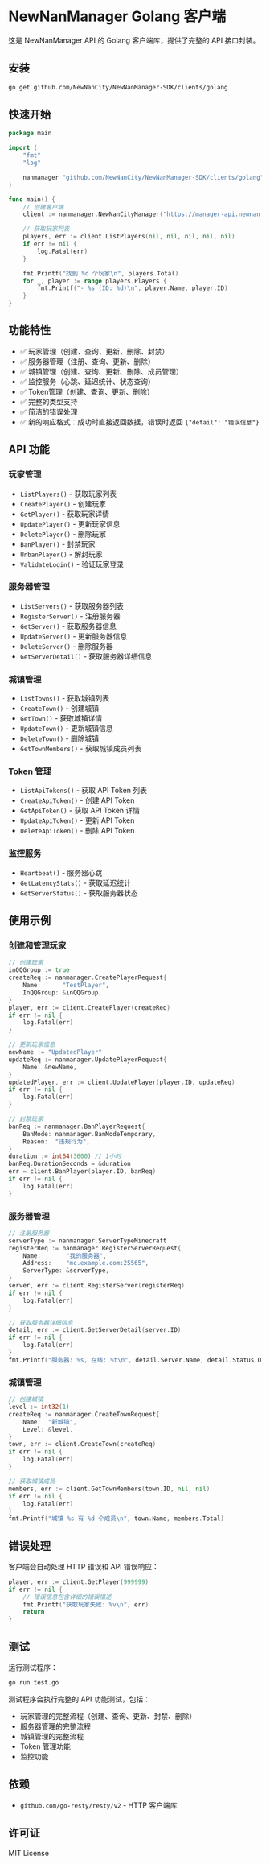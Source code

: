 # NewNanManager Golang 客户端

这是 NewNanManager API 的 Golang 客户端库，提供了完整的 API 接口封装。

## 安装

```bash
go get github.com/NewNanCity/NewNanManager-SDK/clients/golang
```

## 快速开始

```go
package main

import (
    "fmt"
    "log"

    nanmanager "github.com/NewNanCity/NewNanManager-SDK/clients/golang"
)

func main() {
    // 创建客户端
    client := nanmanager.NewNanCityManager("https://manager-api.newnan.city", "your-api-token")

    // 获取玩家列表
    players, err := client.ListPlayers(nil, nil, nil, nil, nil)
    if err != nil {
        log.Fatal(err)
    }

    fmt.Printf("找到 %d 个玩家\n", players.Total)
    for _, player := range players.Players {
        fmt.Printf("- %s (ID: %d)\n", player.Name, player.ID)
    }
}
```

## 功能特性

- ✅ 玩家管理（创建、查询、更新、删除、封禁）
- ✅ 服务器管理（注册、查询、更新、删除）
- ✅ 城镇管理（创建、查询、更新、删除、成员管理）
- ✅ 监控服务（心跳、延迟统计、状态查询）
- ✅ Token管理（创建、查询、更新、删除）
- ✅ 完整的类型支持
- ✅ 简洁的错误处理
- ✅ 新的响应格式：成功时直接返回数据，错误时返回 `{"detail": "错误信息"}`

## API 功能

### 玩家管理
- `ListPlayers()` - 获取玩家列表
- `CreatePlayer()` - 创建玩家
- `GetPlayer()` - 获取玩家详情
- `UpdatePlayer()` - 更新玩家信息
- `DeletePlayer()` - 删除玩家
- `BanPlayer()` - 封禁玩家
- `UnbanPlayer()` - 解封玩家
- `ValidateLogin()` - 验证玩家登录

### 服务器管理
- `ListServers()` - 获取服务器列表
- `RegisterServer()` - 注册服务器
- `GetServer()` - 获取服务器信息
- `UpdateServer()` - 更新服务器信息
- `DeleteServer()` - 删除服务器
- `GetServerDetail()` - 获取服务器详细信息

### 城镇管理
- `ListTowns()` - 获取城镇列表
- `CreateTown()` - 创建城镇
- `GetTown()` - 获取城镇详情
- `UpdateTown()` - 更新城镇信息
- `DeleteTown()` - 删除城镇
- `GetTownMembers()` - 获取城镇成员列表

### Token 管理
- `ListApiTokens()` - 获取 API Token 列表
- `CreateApiToken()` - 创建 API Token
- `GetApiToken()` - 获取 API Token 详情
- `UpdateApiToken()` - 更新 API Token
- `DeleteApiToken()` - 删除 API Token

### 监控服务
- `Heartbeat()` - 服务器心跳
- `GetLatencyStats()` - 获取延迟统计
- `GetServerStatus()` - 获取服务器状态

## 使用示例

### 创建和管理玩家

```go
// 创建玩家
inQQGroup := true
createReq := nanmanager.CreatePlayerRequest{
    Name:      "TestPlayer",
    InQQGroup: &inQQGroup,
}
player, err := client.CreatePlayer(createReq)
if err != nil {
    log.Fatal(err)
}

// 更新玩家信息
newName := "UpdatedPlayer"
updateReq := nanmanager.UpdatePlayerRequest{
    Name: &newName,
}
updatedPlayer, err := client.UpdatePlayer(player.ID, updateReq)
if err != nil {
    log.Fatal(err)
}

// 封禁玩家
banReq := nanmanager.BanPlayerRequest{
    BanMode: nanmanager.BanModeTemporary,
    Reason:  "违规行为",
}
duration := int64(3600) // 1小时
banReq.DurationSeconds = &duration
err = client.BanPlayer(player.ID, banReq)
if err != nil {
    log.Fatal(err)
}
```

### 服务器管理

```go
// 注册服务器
serverType := nanmanager.ServerTypeMinecraft
registerReq := nanmanager.RegisterServerRequest{
    Name:       "我的服务器",
    Address:    "mc.example.com:25565",
    ServerType: &serverType,
}
server, err := client.RegisterServer(registerReq)
if err != nil {
    log.Fatal(err)
}

// 获取服务器详细信息
detail, err := client.GetServerDetail(server.ID)
if err != nil {
    log.Fatal(err)
}
fmt.Printf("服务器: %s, 在线: %t\n", detail.Server.Name, detail.Status.Online)
```

### 城镇管理

```go
// 创建城镇
level := int32(1)
createReq := nanmanager.CreateTownRequest{
    Name:  "新城镇",
    Level: &level,
}
town, err := client.CreateTown(createReq)
if err != nil {
    log.Fatal(err)
}

// 获取城镇成员
members, err := client.GetTownMembers(town.ID, nil, nil)
if err != nil {
    log.Fatal(err)
}
fmt.Printf("城镇 %s 有 %d 个成员\n", town.Name, members.Total)
```

## 错误处理

客户端会自动处理 HTTP 错误和 API 错误响应：

```go
player, err := client.GetPlayer(999999)
if err != nil {
    // 错误信息包含详细的错误描述
    fmt.Printf("获取玩家失败: %v\n", err)
    return
}
```

## 测试

运行测试程序：

```bash
go run test.go
```

测试程序会执行完整的 API 功能测试，包括：
- 玩家管理的完整流程（创建、查询、更新、封禁、删除）
- 服务器管理的完整流程
- 城镇管理的完整流程
- Token 管理功能
- 监控功能

## 依赖

- `github.com/go-resty/resty/v2` - HTTP 客户端库

## 许可证

MIT License
